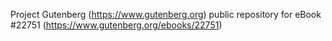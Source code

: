 Project Gutenberg (https://www.gutenberg.org) public repository for eBook #22751 (https://www.gutenberg.org/ebooks/22751)
